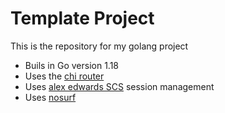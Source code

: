 # Template Project

This is the repository for my golang project


- Buils in Go version 1.18
- Uses the [chi router](http://github.com/go-chi/chi)
- Uses [alex edwards SCS](http://github.com/alexedwards/scs) session management
- Uses [nosurf](http://github.com/justinas/nosurf)